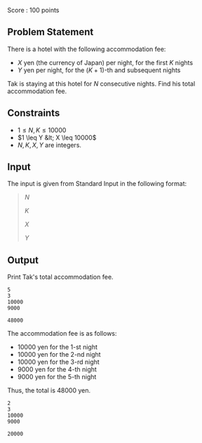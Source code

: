 Score : $100$ points

## Problem Statement

There is a hotel with the following accommodation fee:

- $X$ yen (the currency of Japan) per night, for the first $K$ nights
- $Y$ yen per night, for the $(K+1)$-th and subsequent nights

Tak is staying at this hotel for $N$ consecutive nights.
Find his total accommodation fee.

## Constraints

- $1 \leq N, K \leq 10000$
- $1 \leq Y &lt; X \leq 10000$
- $N,\,K,\,X,\,Y$ are integers.

## Input

The input is given from Standard Input in the following format:

> $N$
> 
> $K$
> 
> $X$
> 
> $Y$

## Output

Print Tak's total accommodation fee.

```input1
5
3
10000
9000
```

```output1
48000
```

The accommodation fee is as follows:

- $10000$ yen for the $1$-st night
- $10000$ yen for the $2$-nd night
- $10000$ yen for the $3$-rd night
- $9000$ yen for the $4$-th night
- $9000$ yen for the $5$-th night

Thus, the total is $48000$ yen.

```input2
2
3
10000
9000
```

```output2
20000
```